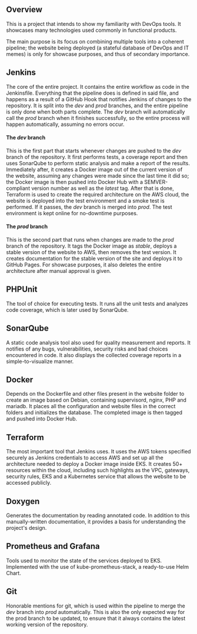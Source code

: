 ## Overview

This is a project that intends to show my familiarity with DevOps tools. It showcases many technologies used commonly in functional products.

The main purpose is its focus on combining multiple tools into a coherent pipeline; the website being deployed (a stateful database of DevOps and IT memes) is only for showcase purposes, and thus of secondary importance.

## Jenkins

The core of the entire project. It contains the entire workflow as code in the Jenkinsfile. Everything that the pipeline does is defined in said file, and happens as a result of a GitHub Hook that notifies Jenkins of changes to the repository. It is split into the *dev* and *prod* branches, and the entire pipeline is only done when both parts complete. The *dev* branch will automatically call the *prod* branch when it finishes successfully, so the entire process will happen automatically, assuming no errors occur.

#### The *dev* branch

This is the first part that starts whenever changes are pushed to the *dev* branch of the repository. It first performs tests, a coverage report and then uses SonarQube to perform static analysis and make a report of the results. Immediately after, it creates a Docker image out of the current version of the website, assuming any changes were made since the last time it did so; the Docker image is then pushed into Docker Hub with a SEMVER-compliant version number as well as the *latest* tag.
After that is done, Terraform is used to create the required architecture on the AWS cloud, the website is deployed into the test environment and a smoke test is performed. If it passes, the *dev* branch is merged into *prod*. The test environment is kept online for no-downtime purposes.

#### The *prod* branch

This is the second part that runs when changes are made to the *prod* branch of the repository. It tags the Docker image as *stable*, deploys a stable version of the website to AWS, then removes the test version. It creates documentation for the stable version of the site and deploys it to GitHub Pages. For showcase purposes, it also deletes the entire architecture after manual approval is given.

## PHPUnit

The tool of choice for executing tests. It runs all the unit tests and analyzes code coverage, which is later used by SonarQube.

## SonarQube

A static code analysis tool also used for quality measurement and reports. It notifies of any bugs, vulnerabilities, security risks and bad choices encountered in code. It also displays the collected coverage reports in a simple-to-visualize manner.

## Docker

Depends on the Dockerfile and other files present in the website folder to create an image based on Debian, containing supervisord, nginx, PHP and mariadb. It places all the configuration and website files in the correct folders and initializes the database. The completed image is then tagged and pushed into Docker Hub.

## Terraform

The most important tool that Jenkins uses. It uses the AWS tokens specified securely as Jenkins credentials to access AWS and set up all the architecture needed to deploy a Docker image inside EKS. It creates 50+ resources within the cloud, including such highlights as the VPC, gateways, security rules, EKS and a Kubernetes service that allows the website to be accessed publicly.

## Doxygen

Generates the documentation by reading annotated code. In addition to this manually-written documentation, it provides a basis for understanding the project's design.

## Prometheus and Grafana

Tools used to monitor the state of the services deployed to EKS. Implemented with the use of kube-prometheus-stack, a ready-to-use Helm Chart.

## Git

Honorable mentions for git, which is used within the pipeline to merge the *dev* branch into *prod* automatically. This is also the only expected way for the prod branch to be updated, to ensure that it always contains the latest working version of the repository.

